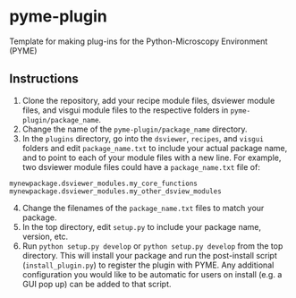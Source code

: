 # pyme-plugin
Template for making plug-ins for the Python-Microscopy Environment (PYME)

## Instructions
1. Clone the repository, add your recipe module files, dsviewer module files, and visgui module files to the respective
folders in `pyme-plugin/package_name`. 
2. Change the name of the ```pyme-plugin/package_name``` directory.
3. In the `plugins` directory, go into the `dsviewer`, `recipes`, and `visgui` folders and edit
`package_name.txt` to include your actual package name, and to point to each of your module files with a new line. For example, two dsviewer module files could have a `package_name.txt` file of:
```
mynewpackage.dsviewer_modules.my_core_functions
mynewpackage.dsviewer_modules.my_other_dsview_modules
```
4. Change the filenames of the `package_name.txt` files to match your package.
5. In the top directory, edit `setup.py` to include your package name, version, etc.
6. Run `python setup.py develop` or `python setup.py develop` from the top directory. This will install your package and run the post-install script (`install_plugin.py`) to register the plugin with PYME. Any additional configuration you would like to be automatic for users on install (e.g. a GUI pop up) can be added to that script.
